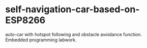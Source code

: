 # self-navigation-car-based-on-ESP8266
auto-car with hotspot following and obstacle avoidance function.   
Embedded programming labwork.
